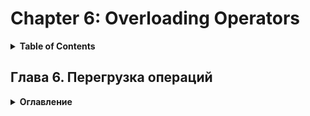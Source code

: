 # Chapter 6: Overloading Operators
<details>
  <summary><b>Table of Contents</b></summary>


</details>

## Глава 6. Перегрузка операций	
<details>
  <summary><b>Оглавление</b></summary>

- Можете - не значит должны
- Типы и форматы перегруженных операций		
- Операции не должны изменять свои операнды		
- Имеет ли значение порядок параметров?		
- Перегрузка операции сложения		
- Операции, допускающие перегрузку		
- Резюме	
</details>
